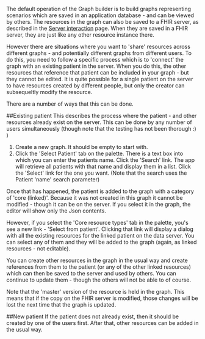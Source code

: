 The default operation of the Graph builder is to build graphs representing scenarios which are saved in an application database - and can be viewed by others. The resources in the graph can also be saved to a FHIR server, as described in the [Server interaction](graphServer.md) page. When they are saved in a FHIR server, they are just like any other resource instance there.

However there are situations where you want to 'share' resources across different graphs - and potentially different graphs from different users. To do this, you need to follow a specific process which is to 'connect' the graph with an existing patient in the server. When you do this, the other resources that reference that patient can be included in your graph - but they cannot be edited. It is quite possible for a single patient on the server to have resources created by different people, but only the creator can subsequeltly modify the resource.

There are a number of ways that this can be done.

##Existing patient
This describes the process where the patient - and other resources already exist on the server. This can be done by any number of users simultaneously (though note that the testing has not been thorough :) )

1. Create a new graph. It should be empty to start with.
2. Click the 'Select Patient' tab on the palette. There is a text box into which you can enter the patients name. Click the 'Search' link. The app will retrieve all patients with that name and display them in a list. Click the 'Select' link for the one you want. (Note that the search uses the Patient 'name' search parameter)

Once that has happened, the patient is added to the graph with a category of 'core (linked)'. Because it was not created in this graph it cannot be modified - though it can be on the server. If you select it in the graph, the editor will show only the Json contents.

However, if you select the 'Core resource types' tab in the palette, you's see a new link - 'Select from patient'. Clicking that link will display a dialog with all the existing resources for the linked patient on the data server. You can select any of them and they will be added to the graph (again, as linked resources - not editable).

You can create other resources in the graph in the usual way and create references from them to the patient (or any of the other linked resources) which can then be saved to the server and used by others. You can continue to update them - though the others will not be able to of course. 

Note that the 'master' version of the resource is held in the graph. This means that if the copy on the FHIR server is modified, those changes will be lost the next time that the graph is updated.




##New patient 
If the patient does not already exist, then it should be created by one of the users first. After that, other resources can be added in the usual way.


